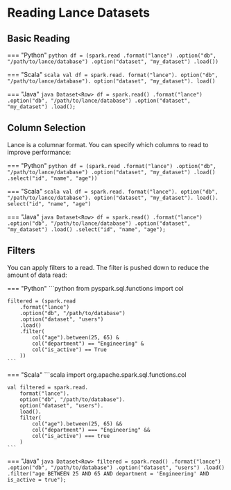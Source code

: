 # Reading Lance Datasets

## Basic Reading

=== "Python"
    ```python
    df = (spark.read
        .format("lance")
        .option("db", "/path/to/lance/database")
        .option("dataset", "my_dataset")
        .load())
    ```

=== "Scala"
    ```scala
    val df = spark.read.
        format("lance").
        option("db", "/path/to/lance/database").
        option("dataset", "my_dataset").
        load()
    ```

=== "Java"
    ```java
    Dataset<Row> df = spark.read()
        .format("lance")
        .option("db", "/path/to/lance/database")
        .option("dataset", "my_dataset")
        .load();
    ```

## Column Selection

Lance is a columnar format.
You can specify which columns to read to improve performance:

=== "Python"
    ```python
    df = (spark.read
        .format("lance")
        .option("db", "/path/to/lance/database")
        .option("dataset", "my_dataset")
        .load()
        .select("id", "name", "age"))
    ```

=== "Scala"
    ```scala
    val df = spark.read.
        format("lance").
        option("db", "/path/to/lance/database").
        option("dataset", "my_dataset").
        load().
        select("id", "name", "age")
    ```

=== "Java"
    ```java
    Dataset<Row> df = spark.read()
        .format("lance")
        .option("db", "/path/to/lance/database")
        .option("dataset", "my_dataset")
        .load()
        .select("id", "name", "age");
    ```

## Filters

You can apply filters to a read.
The filter is pushed down to reduce the amount of data read:

=== "Python"
    ```python
    from pyspark.sql.functions import col
    
    filtered = (spark.read
        .format("lance")
        .option("db", "/path/to/database")
        .option("dataset", "users")
        .load()
        .filter(
            col("age").between(25, 65) &
            col("department") == "Engineering" &
            col("is_active") == True
        ))
    ```

=== "Scala"
    ```scala
    import org.apache.spark.sql.functions.col
    
    val filtered = spark.read.
        format("lance").
        option("db", "/path/to/database").
        option("dataset", "users").
        load().
        filter(
            col("age").between(25, 65) &&
            col("department") === "Engineering" &&
            col("is_active") === true
        )
    ```

=== "Java"
    ```java
    Dataset<Row> filtered = spark.read()
        .format("lance")
        .option("db", "/path/to/database")
        .option("dataset", "users")
        .load()
        .filter("age BETWEEN 25 AND 65 AND department = 'Engineering' AND is_active = true");
    ```